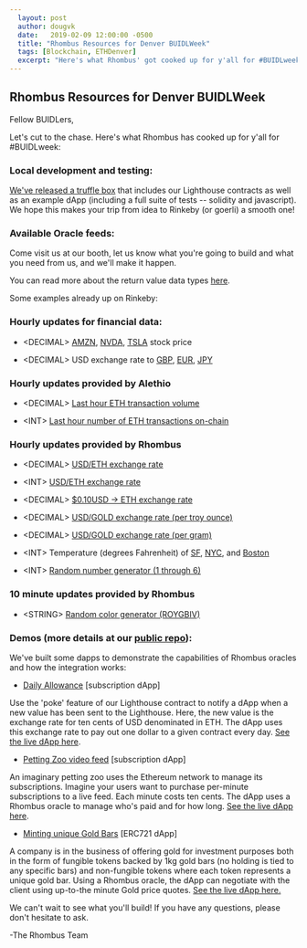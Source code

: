```yaml
---
  layout: post
  author: dougvk
  date:   2019-02-09 12:00:00 -0500
  title: "Rhombus Resources for Denver BUIDLWeek"
  tags: [Blockchain, ETHDenver]
  excerpt: "Here's what Rhombus' got cooked up for y'all for #BUIDLweek"
---
```


Rhombus Resources for Denver BUIDLWeek
--------------------------------------

Fellow BUIDLers,

Let's cut to the chase. Here's what Rhombus has cooked up for y'all for #BUIDLweek:

### Local development and testing:

[We've released a truffle box](https://github.com/RhombusNetwork/lighthouse-local) that includes our Lighthouse contracts as well as an example dApp (including a full suite of tests -- solidity and javascript). We hope this makes your trip from idea to Rinkeby (or goerli) a smooth one!

### Available Oracle feeds:

Come visit us at our booth, let us know what you're going to build and what you need from us, and we'll make it happen.

You can read more about the return value data types [here](https://github.com/RhombusNetwork/rhombus-public/blob/master/readme.md#possible-data-types).

Some examples already up on Rinkeby:

### Hourly updates for financial data:

-   \<DECIMAL> [AMZN](https://rinkeby.etherscan.io/address/0x0dc46Ead780eE9D432477255D695C249fDa7A566), [NVDA](https://rinkeby.etherscan.io/address/0x114C97deD229F8390fB0900e3D98dDe57aBa01d2), [TSLA](https://rinkeby.etherscan.io/address/0x6C7a951d27B0fCdcE217d621c5CeE74DAF5d6b28) stock price

-   \<DECIMAL> USD exchange rate to [GBP](https://rinkeby.etherscan.io/address/0x15d1857D57735aBD48C50E5c7a54d0aCBfB88B13), [EUR](https://rinkeby.etherscan.io/address/0x383B502E0DC5f608BC4573fB6fF40bf4aed4fD3f), [JPY](https://rinkeby.etherscan.io/address/0x47868830Fe135AE4795173fd9255EEd0AED1b7Cd)

### Hourly updates provided by Alethio

-   \<DECIMAL> [Last hour ETH transaction volume](https://rinkeby.etherscan.io/address/0x5d8dca07D30dC77ac1B3BBF6bC639A0335658166)

-   \<INT> [Last hour number of ETH transactions on-chain](https://rinkeby.etherscan.io/address/0xED11119559EBe416d2637f1656ba77d9cE885C06)

### Hourly updates provided by Rhombus

-   \<DECIMAL> [USD/ETH exchange rate](https://rinkeby.etherscan.io/address/0x9aED5cA00A44682cDC488b7778728a728717f7e3)

-   \<INT> [USD/ETH exchange rate](https://rinkeby.etherscan.io/address/0x6C5F72e1A3C5E5e384AB66CFb7A4D628895c2eBA)

-   \<DECIMAL> [$0.10USD -> ETH exchange rate](https://rinkeby.etherscan.io/address/0x566c3d00f4de34cce6f1452f4bb6c189801ba309)

-   \<DECIMAL> [USD/GOLD exchange rate (per troy ounce)](https://rinkeby.etherscan.io/address/0xe93ab27a89a415124c680906f00bca3c228891ab)

-   \<DECIMAL> [USD/GOLD exchange rate (per gram)](https://rinkeby.etherscan.io/address/0xEa648fd60D6499C25AA7c7E4657EC318E9C79298)

-   \<INT> Temperature (degrees Fahrenheit) of [SF](https://rinkeby.etherscan.io/address/0x1aB68d567813929C5dC220Ceee4DFe0C9D11BC8f), [NYC](https://rinkeby.etherscan.io/address/0x8033325A4f86AE2bA59F24ebc594129FA514E4A5), and [Boston](https://rinkeby.etherscan.io/address/0x70Df6230cEB03Ee597Df78e9896988122f25f0dE)

-   \<INT> [Random number generator (1 through 6)](https://rinkeby.etherscan.io/address/0x613d2159db9ca2fbb15670286900ad6c1c79cc9a)

### 10 minute updates provided by Rhombus

-   \<STRING> [Random color generator (ROYGBIV)](https://rinkeby.etherscan.io/address/0x46b0EA3449C3D583c82A19028C35B36357dD2E2B)

### Demos (more details at our [public repo](https://github.com/RhombusNetwork/rhombus-public)):

We've built some dapps to demonstrate the capabilities of Rhombus oracles and how the integration works:

-   [Daily Allowance](https://github.com/RhombusNetwork/rhombus-public/tree/master/DailyAllowance) [subscription dApp]

Use the 'poke' feature of our Lighthouse contract to notify a dApp when a new value has been sent to the Lighthouse. Here, the new value is the exchange rate for ten cents of USD denominated in ETH. The dApp uses this exchange rate to pay out one dollar to a given contract every day. [See the live dApp here](https://rinkeby.etherscan.io/address/0x569702e8f49d802a8816726491a3a9070a001d03#code).

-   [Petting Zoo video feed](https://github.com/RhombusNetwork/rhombus-public/tree/master/TenCentsAMinute) [subscription dApp]

An imaginary petting zoo uses the Ethereum network to manage its subscriptions. Imagine your users want to purchase per-minute subscriptions to a live feed. Each minute costs ten cents. The dApp uses a Rhombus oracle to manage who's paid and for how long. [See the live dApp here](https://rinkeby.etherscan.io/address/0x16cba6226f0a888d4d9478977df98a3fd0041f58#code).

-   [Minting unique Gold Bars](https://github.com/RhombusNetwork/rhombus-public/tree/master/barShop) [ERC721 dApp]

A company is in the business of offering gold for investment purposes both in the form of fungible tokens backed by 1kg gold bars (no holding is tied to any specific bars) and non-fungible tokens where each token represents a unique gold bar. Using a Rhombus oracle, the dApp can negotiate with the client using up-to-the minute Gold price quotes. [See the live dApp here.](https://rinkeby.etherscan.io/address/0x16d5d4e29be197ef1f7ac414e59833edc240bdc8#code)

We can't wait to see what you'll build! If you have any questions, please don't hesitate to ask.

-The Rhombus Team
